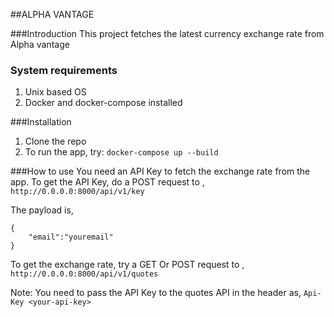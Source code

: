 ##ALPHA VANTAGE

###Introduction
This project fetches the latest currency exchange rate from Alpha vantage

### System requirements
1. Unix based OS
2. Docker and docker-compose installed

###Installation
1. Clone the repo
2. To run the app, try:
```docker-compose up --build```

###How to use
You need an API Key to fetch the exchange rate from the app. To get the API Key, do a 
POST request to ,
```http://0.0.0.0:8000/api/v1/key```

The payload is,
```
{
    "email":"youremail"
}
```
To get the exchange rate, try a GET Or POST request to ,
```http://0.0.0.0:8000/api/v1/quotes```

Note: You need to pass the API Key to the quotes API in the header as,
```Api-Key <your-api-key>```
